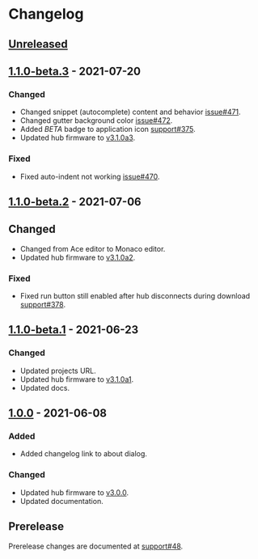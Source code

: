 <!-- Refer to https://keepachangelog.com/en/1.0.0/ for guidance. -->

# Changelog

## [Unreleased]


## [1.1.0-beta.3] - 2021-07-20

### Changed
- Changed snippet (autocomplete) content and behavior [issue#471].
- Changed gutter background color [issue#472].
- Added *BETA* badge to application icon [support#375].
- Updated hub firmware to [v3.1.0a3].

### Fixed
- Fixed auto-indent not working [issue#470].

## [1.1.0-beta.2] - 2021-07-06

## Changed
- Changed from Ace editor to Monaco editor.
- Updated hub firmware to [v3.1.0a2].

### Fixed
- Fixed run button still enabled after hub disconnects during download [support#378].

## [1.1.0-beta.1] - 2021-06-23

### Changed
- Updated projects URL.
- Updated hub firmware to [v3.1.0a1].
- Updated docs.

## [1.0.0] - 2021-06-08

### Added
- Added changelog link to about dialog.

### Changed
- Updated hub firmware to [v3.0.0].
- Updated documentation.

## Prerelease

Prerelease changes are documented at [support#48].


<!-- let's try to keep this list sorted -->
[issue#470]: https://github.com/pybricks/pybricks-code/issues/470
[issue#471]: https://github.com/pybricks/pybricks-code/issues/471
[issue#472]: https://github.com/pybricks/pybricks-code/issues/472
[support#48]: https://github.com/pybricks/support/issues/48
[support#375]: https://github.com/pybricks/support/issues/375
[support#378]: https://github.com/pybricks/support/issues/378
[v3.0.0]: https://github.com/pybricks/pybricks-micropython/blob/master/CHANGELOG.md#300---2021-06-08
[v3.1.0a1]: https://github.com/pybricks/pybricks-micropython/blob/master/CHANGELOG.md#310a1---2021-06-23
[v3.1.0a2]: https://github.com/pybricks/pybricks-micropython/blob/master/CHANGELOG.md#310a2---2021-07-06
[v3.1.0a3]: https://github.com/pybricks/pybricks-micropython/blob/master/CHANGELOG.md#310a3---2021-07-19

[Unreleased]: https://github.com/pybricks/pybricks-code/compare/v1.1.0-beta.3...HEAD
[1.1.0-beta.3]: https://github.com/pybricks/pybricks-code/compare/v1.1.0-beta.2...v1.1.0-beta.3
[1.1.0-beta.2]: https://github.com/pybricks/pybricks-code/compare/v1.1.0-beta.1...v1.1.0-beta.2
[1.1.0-beta.1]: https://github.com/pybricks/pybricks-code/compare/v1.0.0...v1.1.0-beta.1
[1.0.0]: https://github.com/pybricks/pybricks-code/compare/v1.0.0-rc.2...v1.0.0
